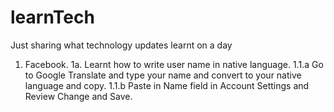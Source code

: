 learnTech
=========

Just sharing what technology updates learnt on a day

1. Facebook.
  1a. Learnt how to write user name in native language.
        1.1.a Go to Google Translate and type your name and convert to your native language and copy.
        1.1.b Paste in Name field in Account Settings and Review Change and Save.
